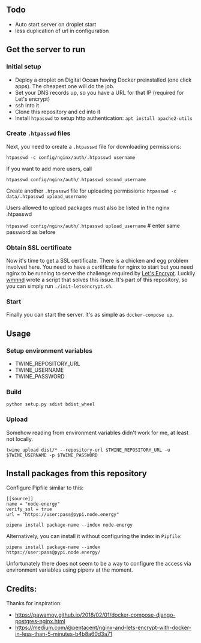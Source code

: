 ## Todo
* Auto start server on droplet start
* less duplication of url in configuration


## Get the server to run

### Initial setup

* Deploy a droplet on Digital Ocean having Docker preinstalled (one click apps). The cheapest one will do the job.
* Set your DNS records up, so you have a URL for that IP (required for Let's encrypt)
* ssh into it
* Clone this repository and cd into it
* Install `htpasswd` to setup http authentication: `apt install apache2-utils`

### Create `.htpasswd` files

Next, you need to create a `.htpasswd` file for downloading permissions:

`htpasswd -c config/nginx/auth/.htpasswd username`

If you want to add more users, call

`htpasswd config/nginx/auth/.htpasswd second_username`

Create another `.htpasswd` file for uploading permissions:
`htpasswd -c data/.htpasswd upload_username`

Users allowed to upload packages must also be listed in the nginx .htpasswd

`htpasswd config/nginx/auth/.htpasswd upload_username` # enter same password as before

### Obtain SSL certificate
Now it's time to get a SSL certificate. There is a chicken and egg problem involved here.
You need to have a certificate for nginx to start but you need nginx to be running to serve the challenge required by [Let's Encrypt](https://letsencrypt.org/).
Luckily [wmnnd](https://github.com/wmnnd/nginx-certbot) wrote a script that solves this issue.
It's part of this repository, so you can simply run `./init-letsencrypt.sh`.

### Start
Finally you can start the server. It's as simple as `docker-compose up`.


## Usage

### Setup environment variables
* TWINE_REPOSITORY_URL
* TWINE_USERNAME
* TWINE_PASSWORD

### Build

`python setup.py sdist bdist_wheel`

### Upload
Somehow reading from environment variables didn't work for me, at least not locally.

`twine upload dist/* --repository-url $TWINE_REPOSITORY_URL -u $TWINE_USERNAME -p $TWINE_PASSWORD`


## Install packages from this repository
Configure Pipfile similar to this:
```
[[source]]
name = "node-energy"
verify_ssl = true
url = "https://user:pass@pypi.node.energy"
```

`pipenv install package-name --index node-energy`

Alternatively, you can install it without configuring the index in `Pipfile`: 

`pipenv install package-name --index https://user:pass@pypi.node.energy/`

Unfortunately there does not seem to be a way to configure the access via environment variables using pipenv at the moment.


## Credits:
Thanks for inspiration:
* https://pawamoy.github.io/2018/02/01/docker-compose-django-postgres-nginx.html
* https://medium.com/@pentacent/nginx-and-lets-encrypt-with-docker-in-less-than-5-minutes-b4b8a60d3a71
